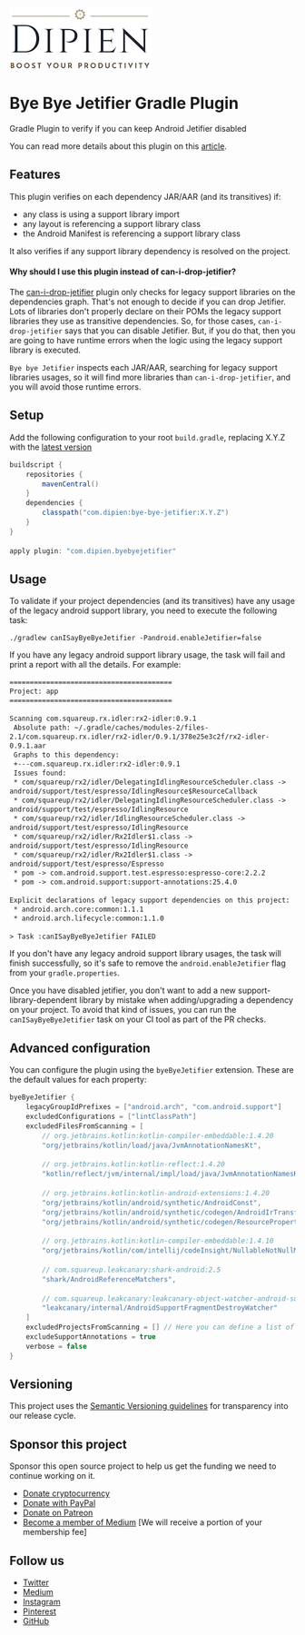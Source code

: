 [![Dipien](https://raw.githubusercontent.com/dipien/dipien-component-builder/master/.github/dipien_logo.png)](http://www.dipien.com)

# Bye Bye Jetifier Gradle Plugin
Gradle Plugin to verify if you can keep Android Jetifier disabled

You can read more details about this plugin on this [article](https://medium.com/dipien/say-bye-bye-to-android-jetifier-a7e0d388f5d6).

## Features
This plugin verifies on each dependency JAR/AAR (and its transitives) if:
* any class is using a support library import
* any layout is referencing a support library class
* the Android Manifest is referencing a support library class

It also verifies if any support library dependency is resolved on the project.

#### Why should I use this plugin instead of can-i-drop-jetifier?

The [can-i-drop-jetifier](https://github.com/plnice/can-i-drop-jetifier) plugin only checks for legacy support libraries on the dependencies graph. That's not enough to decide if you can drop Jetifier. Lots of libraries don't properly declare on their POMs the legacy support libraries they use as transitive dependencies. So, for those cases, `can-i-drop-jetifier` says that you can disable Jetifier. But, if you do that, then you are going to have runtime errors when the logic using the legacy support library is executed.

`Bye bye Jetifier` inspects each JAR/AAR, searching for legacy support libraries usages, so it will find more libraries than `can-i-drop-jetifier`, and you will avoid those runtime errors.

## Setup

Add the following configuration to your root `build.gradle`, replacing X.Y.Z with the [latest version](https://github.com/dipien/bye-bye-jetifier/releases/latest)

```groovy
buildscript {
    repositories {
        mavenCentral()
    }
    dependencies {
        classpath("com.dipien:bye-bye-jetifier:X.Y.Z")
    }
}

apply plugin: "com.dipien.byebyejetifier"
```

## Usage

To validate if your project dependencies (and its transitives) have any usage of the legacy android support library, you need to execute the following task:

    ./gradlew canISayByeByeJetifier -Pandroid.enableJetifier=false

If you have any legacy android support library usage, the task will fail and print a report with all the details. For example:

```
========================================
Project: app
========================================

Scanning com.squareup.rx.idler:rx2-idler:0.9.1
 Absolute path: ~/.gradle/caches/modules-2/files-2.1/com.squareup.rx.idler/rx2-idler/0.9.1/378e25e3c2f/rx2-idler-0.9.1.aar
 Graphs to this dependency:
 +---com.squareup.rx.idler:rx2-idler:0.9.1
 Issues found:
 * com/squareup/rx2/idler/DelegatingIdlingResourceScheduler.class -> android/support/test/espresso/IdlingResource$ResourceCallback
 * com/squareup/rx2/idler/DelegatingIdlingResourceScheduler.class -> android/support/test/espresso/IdlingResource
 * com/squareup/rx2/idler/IdlingResourceScheduler.class -> android/support/test/espresso/IdlingResource
 * com/squareup/rx2/idler/Rx2Idler$1.class -> android/support/test/espresso/IdlingResource
 * com/squareup/rx2/idler/Rx2Idler$1.class -> android/support/test/espresso/Espresso
 * pom -> com.android.support.test.espresso:espresso-core:2.2.2
 * pom -> com.android.support:support-annotations:25.4.0

Explicit declarations of legacy support dependencies on this project:
 * android.arch.core:common:1.1.1
 * android.arch.lifecycle:common:1.1.0

> Task :canISayByeByeJetifier FAILED
```

If you don't have any legacy android support library usages, the task will finish successfully, so it's safe to remove the `android.enableJetifier` flag from your `gradle.properties`.

Once you have disabled jetifier, you don't want to add a new support-library-dependent library by mistake when adding/upgrading a dependency on your project. To avoid that kind of issues, you can run the `canISayByeByeJetifier` task on your CI tool as part of the PR checks.

## Advanced configuration
You can configure the plugin using the `byeByeJetifier` extension. These are the default values for each property:

```groovy
byeByeJetifier {
    legacyGroupIdPrefixes = ["android.arch", "com.android.support"]
    excludedConfigurations = ["lintClassPath"]
    excludedFilesFromScanning = [
        // org.jetbrains.kotlin:kotlin-compiler-embeddable:1.4.20
        "org/jetbrains/kotlin/load/java/JvmAnnotationNamesKt",

        // org.jetbrains.kotlin:kotlin-reflect:1.4.20
        "kotlin/reflect/jvm/internal/impl/load/java/JvmAnnotationNamesKt",

        // org.jetbrains.kotlin:kotlin-android-extensions:1.4.20
        "org/jetbrains/kotlin/android/synthetic/AndroidConst",
        "org/jetbrains/kotlin/android/synthetic/codegen/AndroidIrTransformer",
        "org/jetbrains/kotlin/android/synthetic/codegen/ResourcePropertyStackValue",

        // org.jetbrains.kotlin:kotlin-compiler-embeddable:1.4.10
        "org/jetbrains/kotlin/com/intellij/codeInsight/NullableNotNullManager",
        
        // com.squareup.leakcanary:shark-android:2.5
        "shark/AndroidReferenceMatchers",

        // com.squareup.leakcanary:leakcanary-object-watcher-android-support-fragments:2.5
        "leakcanary/internal/AndroidSupportFragmentDestroyWatcher"
    ]
	excludedProjectsFromScanning = [] // Here you can define a list of Gradle project names to be excluded from the scanning analysis
    excludeSupportAnnotations = true
    verbose = false
}
```
## Versioning

This project uses the [Semantic Versioning guidelines](http://semver.org/) for transparency into our release cycle.

## Sponsor this project

Sponsor this open source project to help us get the funding we need to continue working on it.

* [Donate cryptocurrency](http://coinbase.dipien.com/)
* [Donate with PayPal](http://paypal.dipien.com/)
* [Donate on Patreon](http://patreon.dipien.com/)
* [Become a member of Medium](https://maxirosson.medium.com/membership) [We will receive a portion of your membership fee]

## Follow us
* [Twitter](http://twitter.dipien.com)
* [Medium](http://medium.dipien.com)
* [Instagram](http://instagram.dipien.com)
* [Pinterest](http://pinterest.dipien.com)
* [GitHub](http://github.dipien.com)
